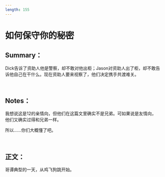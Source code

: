```yaml
---
length: 155
---
```


# 如何保守你的秘密

## Summary：

Dick告诉了资助人他是警察，却不敢对他出柜；Jason对资助人出了柜，却不敢告诉他自己在干什么。现在资助人要来视察了，他们决定携手共渡难关。

<br>

## Notes：

我想说这是12的亲情向，但他们在这篇文里确实不是兄弟。可如果说是友情向，他们又确实过得和兄弟一样。

所以……你们大概懂了吧。

<br>

## 正文：

哥谭典型的一天，从鸡飞狗跳开始。
